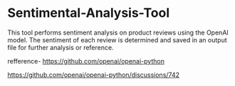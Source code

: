 # Sentimental-Analysis-Tool
This tool performs sentiment analysis on product reviews using the OpenAI model. The sentiment of each review is determined and saved in an output file for further analysis or reference.

refference-
https://github.com/openai/openai-python

https://github.com/openai/openai-python/discussions/742
